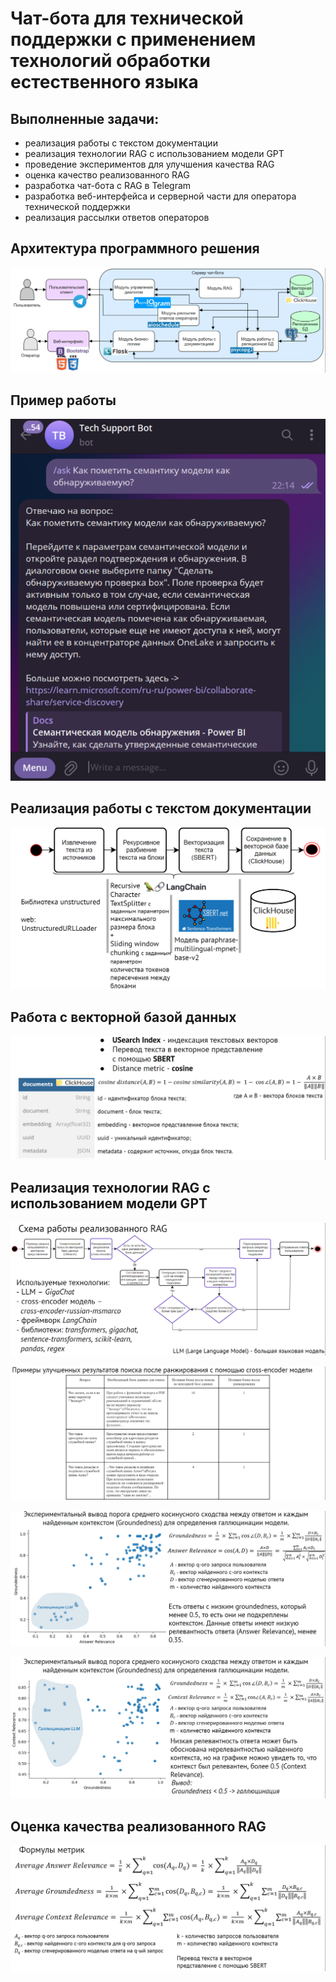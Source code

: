 # Чат-бота для технической поддержки с применением технологий обработки естественного языка

## Выполненные задачи:
- реализация работы с текстом документации
- реализация технологии RAG с использованием модели GPT
- проведение экспериментов для улучшения качества RAG
- оценка качество реализованного RAG
- разработка чат-бота с RAG в Telegram
- разработка веб-интерфейса и серверной части для оператора технической поддержки
- реализация рассылки ответов операторов

## Архитектура программного решения
![1](https://github.com/elziya/tech_support_bot_rag/raw/main/images/1.png)

## Пример работы
![9](https://github.com/elziya/tech_support_bot_rag/raw/main/images/9.png)

## Реализация работы с текстом документации
![2](https://github.com/elziya/tech_support_bot_rag/raw/main/images/2.png)

## Работа с векторной базой данных
![3](https://github.com/elziya/tech_support_bot_rag/raw/main/images/3.png)

## Реализация технологии RAG с использованием модели GPT
![4](https://github.com/elziya/tech_support_bot_rag/raw/main/images/4.png)

![5](https://github.com/elziya/tech_support_bot_rag/raw/main/images/5.png)

![6](https://github.com/elziya/tech_support_bot_rag/raw/main/images/6.png)

![7](https://github.com/elziya/tech_support_bot_rag/raw/main/images/7.png)

## Оценка качества реализованного RAG
![8](https://github.com/elziya/tech_support_bot_rag/raw/main/images/8.png)
